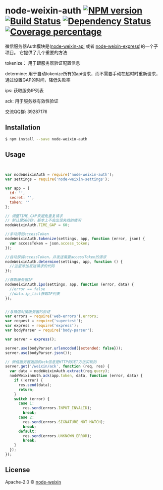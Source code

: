 # node-weixin-auth [![NPM version][npm-image]][npm-url] [![Build Status][travis-image]][travis-url] [![Dependency Status][daviddm-image]][daviddm-url] [![Coverage percentage][coveralls-image]][coveralls-url]


微信服务器Auth模块是([node-weixin-api](https://github.com/node-weixin/node-weixin-api) 或者 [node-weixin-express](https://github.com/node-weixin/node-weixin-express))的一个子项目。
它提供了几个重要的方法

  tokenize： 用于跟服务器验证配置信息

  determine:  用于自动tokenize所有的api请求，而不需要手动在超时时重新请求，通过设置GAP的时间，降低失败率

  ips:  获取服务IP列表

  ack: 用于服务器有效性验证

交流QQ群: 39287176


## Installation

```sh
$ npm install --save node-weixin-auth
```


## Usage

```js


var nodeWeixinAuth = require('node-weixin-auth');
var settings = require('node-weixin-settings');

var app = {
  id: '',
  secret: '',
  token: ''
};

// 调整TIME_GAP来避免重复请求
// 默认是500秒，基本上不会出现失效的情况
nodeWeixinAuth.TIME_GAP = 60;

//手动得到accessToken
nodeWeixinAuth.tokenize(settings, app, function (error, json) {
  var accessToken = json.access_token;
});

//自动获得accessToken，并发送需要accessToken的请求
nodeWeixinAuth.determine(settings, app, function () {
  //这里添加发送请求的代码
});

//获取服务器IP
nodeWeixinAuth.ips(settings, app, function (error, data) {
  //error == false
  //data.ip_list获取IP列表
});


//与微信对接服务器的验证
var errors = require('web-errors').errors;
var request = require('supertest');
var express = require('express');
var bodyParser = require('body-parser');

var server = express();

server.use(bodyParser.urlencoded({extended: false}));
server.use(bodyParser.json());

// 微信服务器返回的ack信息是HTTP的GET方法实现的
server.get('/weixin/ack', function (req, res) {
  var data = nodeWeixinAuth.extract(req.query);
  nodeWeixinAuth.ack(app.token, data, function (error, data) {
    if (!error) {
      res.send(data);
      return;
    }
    switch (error) {
      case 1:
        res.send(errors.INPUT_INVALID);
        break;
      case 2:
        res.send(errors.SIGNATURE_NOT_MATCH);
        break;
      default:
        res.send(errors.UNKNOWN_ERROR);
        break;
    }
  });
});

```

## License

Apache-2.0 © [node-weixin](www.node-weixin.com)


[npm-image]: https://badge.fury.io/js/node-weixin-auth.svg
[npm-url]: https://npmjs.org/package/node-weixin-auth
[travis-image]: https://travis-ci.org/node-weixin/node-weixin-auth.svg?branch=master
[travis-url]: https://travis-ci.org/node-weixin/node-weixin-auth
[daviddm-image]: https://david-dm.org/node-weixin/node-weixin-auth.svg?theme=shields.io
[daviddm-url]: https://david-dm.org/node-weixin/node-weixin-auth
[coveralls-image]: https://coveralls.io/repos/node-weixin/node-weixin-auth/badge.svg
[coveralls-url]: https://coveralls.io/r/node-weixin/node-weixin-auth
